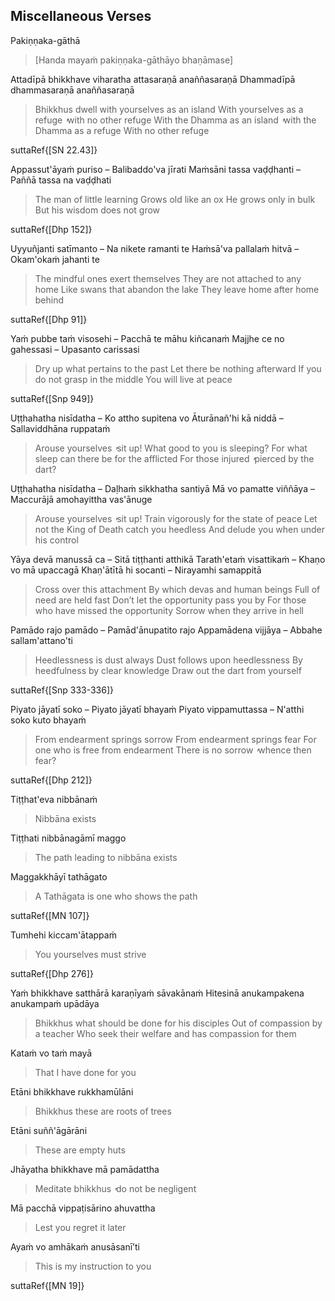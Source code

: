 ## Miscellaneous Verses<a id="misc-verses"></a>
Pakiṇṇaka-gāthā

> [Handa mayaṁ pakiṇṇaka-gāthāyo bhaṇāmase]

Attadīpā bhikkhave viharatha attasaraṇā anaññasaraṇā
Dhammadīpā dhammasaraṇā anaññasaraṇā

<div class="english">

> Bhikkhus dwell with yourselves as an island
> With yourselves as a refuge  ̓  with no other refuge
> With the Dhamma as an island  ̓  with the Dhamma as a refuge
> With no other refuge

</div>

suttaRef{[SN 22.43]}

Appassut'āyaṁ puriso – Balibaddo'va jīrati
Maṁsāni tassa vaḍḍhanti – Paññā tassa na vaḍḍhati

<div class="english">

> The man of little learning
> Grows old like an ox
> He grows only in bulk
> But his wisdom does not grow

</div>

suttaRef{[Dhp 152]}

Uyyuñjanti satīmanto – Na nikete ramanti te
Haṁsā'va pallalaṁ hitvā – Okam'okaṁ jahanti te

<div class="english">

> The mindful ones exert themselves
> They are not attached to any home
> Like swans that abandon the lake
> They leave home after home behind

</div>

suttaRef{[Dhp 91]}

Yaṁ pubbe taṁ visosehi – Pacchā te māhu kiñcanaṁ
Majjhe ce no gahessasi – Upasanto carissasi

<div class="english">

> Dry up what pertains to the past
> Let there be nothing afterward
> If you do not grasp in the middle
> You will live at peace

</div>

suttaRef{[Snp 949]}

Uṭṭhahatha nisīdatha – Ko attho supitena vo
Āturānañ'hi kā niddā – Sallaviddhāna ruppataṁ

<div class="english">

> Arouse yourselves  ̓  sit up!
> What good to you is sleeping?
> For what sleep can there be for the afflicted
> For those injured  ̓  pierced by the dart?

</div>

Uṭṭhahatha nisīdatha – Daḷhaṁ sikkhatha santiyā
Mā vo pamatte viññāya – Maccurājā amohayittha vas'ānuge

<div class="english">

> Arouse yourselves  ̓  sit up!
> Train vigorously for the state of peace
> Let not the King of Death catch you heedless
> And delude you when under his control

</div>

Yāya devā manussā ca – Sitā tiṭṭhanti atthikā
Tarath'etaṁ visattikaṁ – Khaṇo vo mā upaccagā
Khaṇ'ātītā hi socanti – Nirayamhi samappitā

<div class="english">

> Cross over this attachment
> By which devas and human beings
> Full of need are held fast
> Don’t let the opportunity pass you by
> For those who have missed the opportunity
> Sorrow when they arrive in hell

</div>

Pamādo rajo pamādo – Pamād'ānupatito rajo
Appamādena vijjāya – Abbahe sallam'attano'ti

<div class="english">

> Heedlessness is dust always
> Dust follows upon heedlessness
> By heedfulness by clear knowledge
> Draw out the dart from yourself

</div>

suttaRef{[Snp 333-336]}

Piyato jāyatī soko – Piyato jāyatī bhayaṁ
Piyato vippamuttassa – N'atthi soko kuto bhayaṁ

<div class="english">

> From endearment springs sorrow
> From endearment springs fear
> For one who is free from endearment
> There is no sorrow  ̓  whence then fear?

</div>

suttaRef{[Dhp 212]}

Tiṭṭhat'eva nibbānaṁ

<div class="english">

> Nibbāna exists

</div>

Tiṭṭhati nibbānagāmī maggo

<div class="english">

> The path leading to nibbāna exists

</div>

Maggakkhāyī tathāgato

<div class="english">

> A Tathāgata is one who shows the path

</div>

suttaRef{[MN 107]}

Tumhehi kiccam'ātappaṁ

<div class="english">

> You yourselves must strive

</div>

suttaRef{[Dhp 276]}

Yaṁ bhikkhave satthārā karaṇīyaṁ sāvakānaṁ
Hitesinā anukampakena anukampaṁ upādāya

<div class="english">

> Bhikkhus what should be done for his disciples
> Out of compassion by a teacher
> Who seek their welfare and has compassion for them

</div>

Kataṁ vo taṁ mayā

<div class="english">

> That I have done for you

</div>

Etāni bhikkhave rukkhamūlāni

<div class="english">

> Bhikkhus these are roots of trees

</div>

Etāni suññ'āgārāni

<div class="english">

> These are empty huts

</div>

Jhāyatha bhikkhave mā pamādattha

<div class="english">

> Meditate bhikkhus  ̓  do not be negligent

</div>

Mā pacchā vippaṭisārino ahuvattha

<div class="english">

> Lest you regret it later

</div>

Ayaṁ vo amhākaṁ anusāsanī’ti

<div class="english">

> This is my instruction to you

</div>

suttaRef{[MN 19]}
